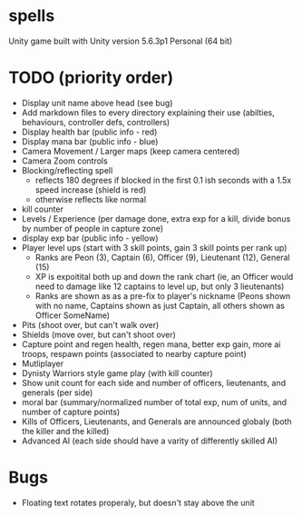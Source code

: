 # spells

Unity game built with Unity version 5.6.3p1 Personal (64 bit)

# TODO (priority order)

- Display unit name above head (see bug)
- Add markdown files to every directory explaining their use (abilties, behaviours, controller defs, controllers)
- Display health bar (public info - red)
- Display mana bar (public info - blue)
- Camera Movement / Larger maps (keep camera centered)
- Camera Zoom controls
- Blocking/reflecting spell
  - reflects 180 degrees if blocked in the first 0.1 ish seconds with a 1.5x speed increase (shield is red)
  - otherwise reflects like normal
- kill counter
- Levels / Experience (per damage done, extra exp for a kill, divide bonus by number of people in capture zone)
- display exp bar (public info - yellow)
- Player level ups (start with 3 skill points, gain 3 skill points per rank up)
  - Ranks are Peon (3), Captain (6), Officer (9), Lieutenant (12), General (15)
  - XP is expoitital both up and down the rank chart (ie, an Officer would need to damage like 12 captains to level up, but only 3 lieutenants)
  - Ranks are shown as as a pre-fix to player's nickname (Peons shown with no name, Captains shown as just Captain, all others shown as Officer SomeName)
- Pits (shoot over, but can't walk over)
- Shields (move over, but can't shoot over)
- Capture point and regen health, regen mana, better exp gain, more ai troops, respawn points (associated to nearby capture point)
- Mutliplayer
- Dynisty Warriors style game play (with kill counter)
- Show unit count for each side and number of officers, lieutenants, and generals (per side)
- moral bar (summary/normalized number of total exp, num of units, and number of capture points)
- Kills of Officers, Lieutenants, and Generals are announced globaly (both the killer and the killed)
- Advanced AI (each side should have a varity of differently skilled AI)

# Bugs

- Floating text rotates properaly, but doesn't stay above the unit
